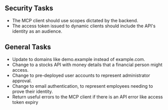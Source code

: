 ## Security Tasks

- The MCP client should use scopes dictated by the backend.
- The access token issued to dynamic clients should include the API's identity as an audience.

## General Tasks

- Update to domains like demo.example instead of example.com.
- Change to a stocks API with money details that a financial person might access.
- Change to pre-deployed user accounts to represent administrator approval.
- Change to email authentication, to represent employees needing to prove their identity.
- Return useful errors to the MCP client if there is an API error like access token expiry
